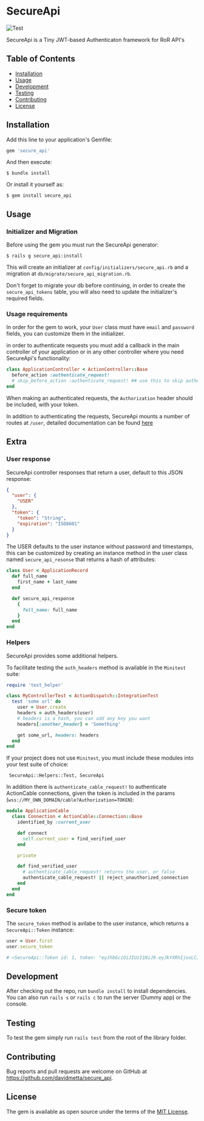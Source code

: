 # SecureApi

![Test](https://github.com/davidmetta/secure_api/workflows/Test/badge.svg)

SecureApi is a Tiny JWT-based Authenticaton framework for RoR API's

## Table of Contents
- [Installation](#installation)
- [Usage](#usage)
- [Development](#development)
- [Testing](#testing)
- [Contributing](#contributing)
- [License](#license)

## Installation

Add this line to your application's Gemfile:

```ruby
gem 'secure_api'
```

And then execute:

    $ bundle install

Or install it yourself as:

    $ gem install secure_api

## Usage

### Initializer and Migration

Before using the gem you must run the SecureApi generator:

    $ rails g secure_api:install

This will create an initializer at `config/initializers/secure_api.rb` and a migration at `db/migrate/secure_api_migration.rb`.

Don't forget to migrate your db before continuing, in order to create the `secure_api_tokens` table, you will also need to update the initializer's required fields.

### Usage requirements

In order for the gem to work, your `User` class must have `email` and `password` fields, you can customize them in the initializer.

in order to authenticate requests you must add a callback in the main controller of your application
or in any other controller where you need SecureApi's functionality:

```ruby
class ApplicationController < ActionController::Base
  before_action :authenticate_request!
  # skip_before_action :authenticate_request! ## use this to skip authentication on specific requests
end
```

When making an authenticated requests, the `Authorization` header should be included, with your token.

In addition to authenticating the requests, SecureApi mounts a number of routes at `/user`, detailed documentation can be found [here](ROUTES.md)

## Extra

### User response

SecureApi controller responses that return a user, default to this JSON response:

```JSON
{
  "user": {
    "USER"
  },
  "token": {
    "token": "String",
    "expiration": "ISO8601"
  }
}
```

The USER defaults to the user instance without password and timestamps, this can be customized by creating an instance method in the user class named `secure_api_resonse` that returns a hash of attributes:

```ruby
class User < ApplicationRecord
  def full_name
    first_name + last_name
  end

  def secure_api_response
    {
      full_name: full_name
    }
  end
end
```

### Helpers

SecureApi provides some additional helpers.

To facilitate testing the `auth_headers` method is available in the `Minitest` suite:

```ruby
require 'test_helper'

class MyControllerTest < ActionDispatch::IntegrationTest
  test 'some url' do
    user = User.create
    headers = auth_headers(user)
    # headers is a hash, you can add any key you want
    headers[:another_header] = 'Something'

    get some_url, headers: headers
  end
end

```

If your project does not use `Minitest`, you must include these modules into your test suite of choice:

     SecureApi::Helpers::Test, SecureApi

In addition there is `authenticate_cable_request!` to authenticate ActionCable connections, given the token is included in the params (`wss://MY_OWN_DOMAIN/cable?Authorization=TOKEN`):

```ruby
module ApplicationCable
  class Connection < ActionCable::Connection::Base
    identified_by :current_user

    def connect
      self.current_user = find_verified_user
    end

    private

    def find_verified_user
      # authenticate_cable_request! returns the user, or false
      authenticate_cable_request! || reject_unauthorized_connection
    end
  end
end
```

### Secure token

The `secure_token` method is avilabe to the user instance, which returns a `SecureApi::Token` instance:

```ruby
user = User.first
user.secure_token

# <SecureApi::Token id: 1, token: "eyJhbGciOiJIUzI1NiJ9.eyJkYXRhIjoxLCJleHAiOjE2MDYxM...", exp_date: "2020-11-23 13:26:13", resource_type: "User", resource_id: 1, created_at: "2020-11-22 13:26:13", updated_at: "2020-11-22 13:26:13">
```

## Development

After checking out the repo, run `bundle install` to install dependencies. You can also run `rails s` or `rails c` to run the server (Dummy app) or the console.

## Testing

To test the gem simply run `rails test` from the root of the library folder.

## Contributing

Bug reports and pull requests are welcome on GitHub at https://github.com/davidmetta/secure_api.

## License

The gem is available as open source under the terms of the [MIT License](https://opensource.org/licenses/MIT).
